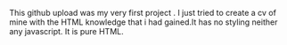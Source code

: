This github upload was my very first project . I just tried to create a cv of mine with the HTML knowledge that i had gained.It has no
styling neither any javascript. It is pure HTML.
